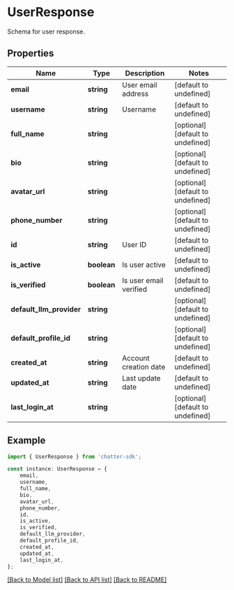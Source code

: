 # UserResponse

Schema for user response.

## Properties

Name | Type | Description | Notes
------------ | ------------- | ------------- | -------------
**email** | **string** | User email address | [default to undefined]
**username** | **string** | Username | [default to undefined]
**full_name** | **string** |  | [optional] [default to undefined]
**bio** | **string** |  | [optional] [default to undefined]
**avatar_url** | **string** |  | [optional] [default to undefined]
**phone_number** | **string** |  | [optional] [default to undefined]
**id** | **string** | User ID | [default to undefined]
**is_active** | **boolean** | Is user active | [default to undefined]
**is_verified** | **boolean** | Is user email verified | [default to undefined]
**default_llm_provider** | **string** |  | [optional] [default to undefined]
**default_profile_id** | **string** |  | [optional] [default to undefined]
**created_at** | **string** | Account creation date | [default to undefined]
**updated_at** | **string** | Last update date | [default to undefined]
**last_login_at** | **string** |  | [optional] [default to undefined]

## Example

```typescript
import { UserResponse } from 'chatter-sdk';

const instance: UserResponse = {
    email,
    username,
    full_name,
    bio,
    avatar_url,
    phone_number,
    id,
    is_active,
    is_verified,
    default_llm_provider,
    default_profile_id,
    created_at,
    updated_at,
    last_login_at,
};
```

[[Back to Model list]](../README.md#documentation-for-models) [[Back to API list]](../README.md#documentation-for-api-endpoints) [[Back to README]](../README.md)

